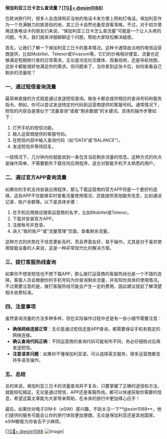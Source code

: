 **保加利亚三日卡怎么查流量？[[TG💪+ @esim1088](https://t.me/s/esim1088)]**

在欧洲旅行时，很多人会选择购买当地的电话卡来方便上网和打电话。保加利亚作为一个充满魅力的旅游目的地，其三日卡自然也备受游客青睐。不过，对于初次使用这类电话卡的朋友们来说，“保加利亚三日卡怎么查流量”可能是一个让人头疼的问题。今天，我们就来详细聊聊这个问题，帮助大家轻松解决疑惑。

首先，让我们了解一下保加利亚三日卡的基本情况。这种卡通常由当地的电信运营商提供，比如Mobiltel、Telenor或Vivacom等。它们的价格相对便宜，流量也足够满足短期旅行者的日常需求。无论是浏览社交媒体、观看视频，还是导航地图，这些卡都能很好地满足你的需求。但问题来了，当你拿到这张卡后，如何查看自己剩余的流量呢？

### **一、通过短信查询流量**

最简单直接的方式就是通过发送短信查询。每张卡都会提供相应的查询号码和服务指令。例如，你可以尝试发送特定的代码到运营商提供的客服号码。通常情况下，短信的内容会是类似于“流量查询”或者“剩余数据”的关键词。具体的操作步骤如下：

1. 打开手机的短信功能。
2. 输入运营商提供的客服号码。
3. 在短信内容中输入查询代码（如“DATA”或“BALANCE”）。
4. 发送短信并等待回复。

一般情况下，几分钟内你就能收到一条包含当前剩余流量的信息。这种方式的优点是操作简单，不需要额外下载任何应用程序，适合对智能手机不太熟悉的用户。

### **二、通过官方APP查询流量**

如果你的手机支持安装应用程序，那么下载运营商的官方APP将是一个更好的选择。这些APP不仅能够实时查看流量使用情况，还能提供其他服务信息，比如通话记录、账户余额等。以下是具体步骤：

1. 在手机应用商店搜索运营商的名字，比如Mobiltel或Telenor。
2. 下载并安装官方APP。
3. 注册账号并登录。
4. 进入“我的账户”或“流量管理”页面，查看剩余流量。

这种方式的优势在于信息更新及时，而且界面友好，易于操作。尤其是对于喜欢使用智能设备的人来说，这是一种非常现代化的解决方案。

### **三、拨打客服热线查询**

如果你不想发短信也不想下载APP，那么拨打运营商的客服热线也是一个不错的选择。客服人员会根据你的手机号码为你查询剩余流量，并告知你具体的使用情况。不过需要注意的是，拨打客服热线可能会产生一定的费用，因此建议提前了解清楚相关收费标准。

### **四、注意事项**

虽然查询流量的方法多种多样，但在实际操作过程中还是有一些小细节需要注意：

- **确保网络连接正常**：无论是通过短信还是APP查询，都需要保证手机有稳定的网络连接。
- **确认查询代码正确**：不同运营商的查询代码可能有所不同，务必仔细核对后再发送短信。
- **注意语言问题**：如果你不懂保加利亚语，可以选择英文服务，很多运营商都支持多语言操作。

### **五、总结**

总的来说，保加利亚三日卡的流量查询并不复杂，只要掌握了正确的途径和方法，就能轻松搞定。无论是通过短信、APP还是客服热线，都可以快速获取你需要的信息。希望这篇文章能为大家带来帮助，在未来的旅行中更加得心应手！

最后，如果你对电子SIM卡（eSIM）感兴趣，不妨关注一下**@esim1088**，他们提供的服务可能会让你的旅行体验更加便捷。无论是保加利亚还是其他国家，eSIM都能为你省去不少麻烦。

[[TG💪+ @esim1088](https://t.me/s/esim1088) ![Image](https://i.postimg.cc/4NQfJmqS/Snipaste-2025-05-13-00-14-12.png)]